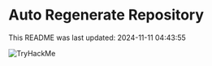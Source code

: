 # Auto Regenerate Repository

This README was last updated: 2024-11-11 04:43:55

 ![TryHackMe](https://tryhackme.com/badge/533634)